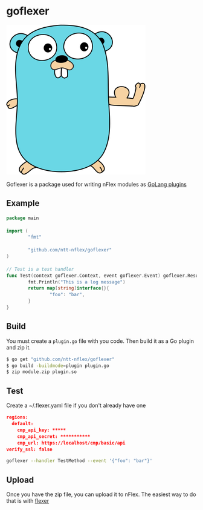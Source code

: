 # goflexer

![Go Flexer logo](docs/static_files/gopher_flexer.png "Go Flexer")

Goflexer is a package used for writing nFlex modules as [GoLang plugins](https://golang.org/pkg/plugin/)

## Example
```go
package main

import (
        "fmt"

        "github.com/ntt-nflex/goflexer"
)

// Test is a test handler
func Test(context goflexer.Context, event goflexer.Event) goflexer.Result {
        fmt.Println("This is a log message")
        return map[string]interface{}{
                "foo": "bar",
        }
}
```

## Build
You must create a `plugin.go` file with you code. Then build it as a Go plugin and zip it.
```sh
$ go get "github.com/ntt-nflex/goflexer"
$ go build -buildmode=plugin plugin.go
$ zip module.zip plugin.so
```

## Test
Create a ~/.flexer.yaml file if you don't already have one

```json
regions:
  default:
    cmp_api_key: *****
    cmp_api_secret: ***********
    cmp_url: https://localhost/cmp/basic/api
verify_ssl: false
```

```sh
goflexer --handler TestMethod --event '{"foo": "bar"}'
```

## Upload
Once you have the zip file, you can upload it to nFlex. The easiest way to do that is with [flexer](https://github.com/ntt-nflex/flexer)
